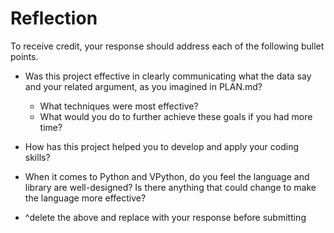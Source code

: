 # Reflection 

To receive credit, your response should address each of the following bullet points.

- Was this project effective in clearly communicating what the data say and your related argument, as you imagined in PLAN.md?
  - What techniques were most effective?
  - What would you do to further achieve these goals if you had more time?
- How has this project helped you to develop and apply your coding skills?
- When it comes to Python and VPython, do you feel the language and library are well-designed? Is there anything that could change to make the language more effective?

- ^delete the above and replace with your response before submitting
